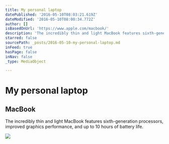 ```yaml
---
title: My personal laptop
datePublished: '2016-05-10T08:03:21.619Z'
dateModified: '2016-05-10T08:00:34.772Z'
author: []
isBasedOnUrl: 'https://www.apple.com/macbook/'
description: 'The incredibly thin and light MacBook features sixth-generation processors, improved graphics performance, and up to 10 hours of battery life.'
starred: false
sourcePath: _posts/2016-05-10-my-personal-laptop.md
inFeed: true
hasPage: false
inNav: false
_type: MediaObject

---
```

# My personal laptop

<article style=""><h1>MacBook</h1><p>The incredibly thin and light MacBook features sixth-generation processors, improved graphics performance, and up to 10 hours of battery life.</p><img src="http://images.apple.com/macbook/overview/images/macbook_overview_og.jpg?201604171148" /></article>